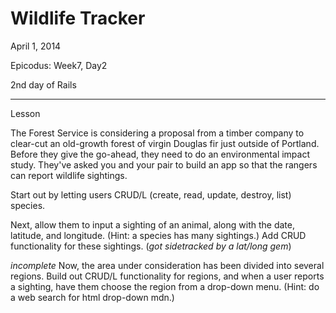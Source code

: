 Wildlife Tracker
====================

April 1, 2014

Epicodus: Week7, Day2

2nd day of Rails

*******************
Lesson

The Forest Service is considering a proposal from a timber company to clear-cut an old-growth forest of virgin Douglas fir just outside of Portland. Before they give the go-ahead, they need to do an environmental impact study. They've asked you and your pair to build an app so that the rangers can report wildlife sightings.

Start out by letting users CRUD/L (create, read, update, destroy, list) species.

Next, allow them to input a sighting of an animal, along with the date, latitude, and longitude. (Hint: a species has many sightings.) Add CRUD functionality for these sightings. (*got sidetracked by a lat/long gem*)



_incomplete_
Now, the area under consideration has been divided into several regions. Build out CRUD/L functionality for regions, and when a user reports a sighting, have them choose the region from a drop-down menu. (Hint: do a web search for html drop-down mdn.)
